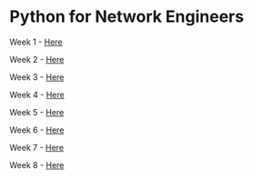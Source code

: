 # Python for Network Engineers

Week 1 - [Here](../tree/master/Week_1)

Week 2 - [Here]()

Week 3 - [Here]()

Week 4 - [Here]()

Week 5 - [Here]()

Week 6 - [Here]()

Week 7 - [Here]()

Week 8 - [Here]()
